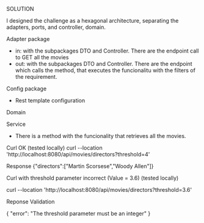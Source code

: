 SOLUTION


I designed the challenge as a hexagonal architecture, separating the adapters, ports, and controller, domain.


Adapter package
* in: with the subpackages DTO and Controller. There are the endpoint call to GET all the movies 
* out: with the subpackages DTO and Controller. There are the endpoint which calls the method, that executes the funcionalitu with the filters of the requirement. 

Config package 
* Rest template configuration

Domain


Service 
* There is a method with the funcionality that retrieves all the movies. 





Curl OK (tested locally)
curl --location 'http://localhost:8080/api/movies/directors?threshold=4'

Response
{"directors":["Martin Scorsese","Woody Allen"]}


Curl with threshold parameter incorrect (Value = 3.6)  (tested locally) 

curl --location 'http://localhost:8080/api/movies/directors?threshold=3.6'

Reponse Validation

{
"error": "The threshold parameter must be an integer"
}